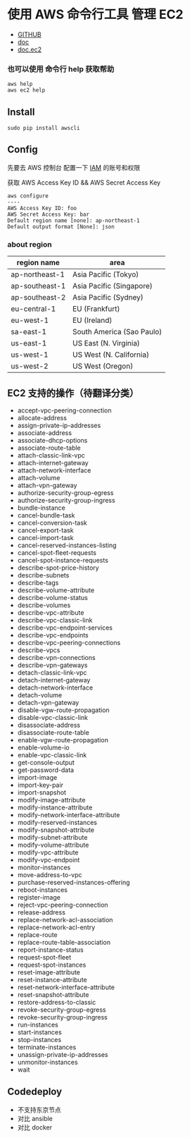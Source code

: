 # 使用 AWS 命令行工具 管理 EC2

* [GITHUB](https://github.com/aws/aws-cli)
* [doc](http://docs.aws.amazon.com/cli/latest/reference/)
* [doc.ec2](http://docs.aws.amazon.com/cli/latest/reference/ec2/index.html)

### 也可以使用 命令行 help 获取帮助

```
aws help
aws ec2 help
```

## Install

```
sudo pip install awscli
```

## Config

先要去 AWS 控制台 配置一下 [IAM](https://console.aws.amazon.com/iam/home) 的账号和权限

获取 AWS Access Key ID && AWS Secret Access Key

```
aws configure
----
AWS Access Key ID: foo
AWS Secret Access Key: bar
Default region name [none]: ap-northeast-1
Default output format [None]: json
```

### about region

| region name     | area                      |
| --              | --                        |
| ap-northeast-1  | Asia Pacific (Tokyo)      |
| ap-southeast-1  | Asia Pacific (Singapore)  |
| ap-southeast-2  | Asia Pacific (Sydney)     |
| eu-central-1    | EU (Frankfurt)            |
| eu-west-1       | EU (Ireland)              |
| sa-east-1       | South America (Sao Paulo) |
| us-east-1       | US East (N. Virginia)     |
| us-west-1       | US West (N. California)   |
| us-west-2       | US West (Oregon)          |

## EC2 支持的操作（待翻译分类）

* accept-vpc-peering-connection
* allocate-address
* assign-private-ip-addresses
* associate-address
* associate-dhcp-options
* associate-route-table
* attach-classic-link-vpc
* attach-internet-gateway
* attach-network-interface
* attach-volume
* attach-vpn-gateway
* authorize-security-group-egress
* authorize-security-group-ingress
* bundle-instance
* cancel-bundle-task
* cancel-conversion-task
* cancel-export-task
* cancel-import-task
* cancel-reserved-instances-listing
* cancel-spot-fleet-requests
* cancel-spot-instance-requests
* describe-spot-price-history
* describe-subnets
* describe-tags
* describe-volume-attribute
* describe-volume-status
* describe-volumes
* describe-vpc-attribute
* describe-vpc-classic-link
* describe-vpc-endpoint-services
* describe-vpc-endpoints
* describe-vpc-peering-connections
* describe-vpcs
* describe-vpn-connections
* describe-vpn-gateways
* detach-classic-link-vpc
* detach-internet-gateway
* detach-network-interface
* detach-volume
* detach-vpn-gateway
* disable-vgw-route-propagation
* disable-vpc-classic-link
* disassociate-address
* disassociate-route-table
* enable-vgw-route-propagation
* enable-volume-io
* enable-vpc-classic-link
* get-console-output
* get-password-data
* import-image
* import-key-pair
* import-snapshot
* modify-image-attribute
* modify-instance-attribute
* modify-network-interface-attribute
* modify-reserved-instances
* modify-snapshot-attribute
* modify-subnet-attribute
* modify-volume-attribute
* modify-vpc-attribute
* modify-vpc-endpoint
* monitor-instances
* move-address-to-vpc
* purchase-reserved-instances-offering
* reboot-instances
* register-image
* reject-vpc-peering-connection
* release-address
* replace-network-acl-association
* replace-network-acl-entry
* replace-route
* replace-route-table-association
* report-instance-status
* request-spot-fleet
* request-spot-instances
* reset-image-attribute
* reset-instance-attribute
* reset-network-interface-attribute
* reset-snapshot-attribute
* restore-address-to-classic
* revoke-security-group-egress
* revoke-security-group-ingress
* run-instances
* start-instances
* stop-instances
* terminate-instances
* unassign-private-ip-addresses
* unmonitor-instances
* wait

## Codedeploy

* 不支持东京节点
* 对比 ansible
* 对比 docker

